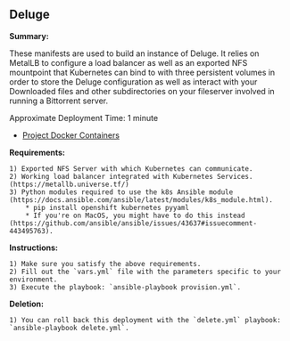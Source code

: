 ## Deluge

**Summary:**

These manifests are used to build an instance of Deluge. It relies on MetalLB to configure a load balancer as well as an exported NFS mountpoint that Kubernetes can bind to with three persistent volumes in order to store the Deluge configuration as well as interact with your Downloaded files and other subdirectories on your fileserver involved in running a Bittorrent server.

Approximate Deployment Time: 1 minute

* [Project Docker Containers](https://github.com/linuxserver/docker-deluge)

**Requirements:**  

    1) Exported NFS Server with which Kubernetes can communicate.  
    2) Working load balancer integrated with Kubernetes Services. (https://metallb.universe.tf/)  
    3) Python modules required to use the k8s Ansible module (https://docs.ansible.com/ansible/latest/modules/k8s_module.html).    
        * pip install openshift kubernetes pyyaml 
        * If you're on MacOS, you might have to do this instead (https://github.com/ansible/ansible/issues/43637#issuecomment-443495763).

**Instructions:**  

    1) Make sure you satisfy the above requirements.   
    2) Fill out the `vars.yml` file with the parameters specific to your environment.  
    3) Execute the playbook: `ansible-playbook provision.yml`.  

**Deletion:**  

    1) You can roll back this deployment with the `delete.yml` playbook: `ansible-playbook delete.yml`.
